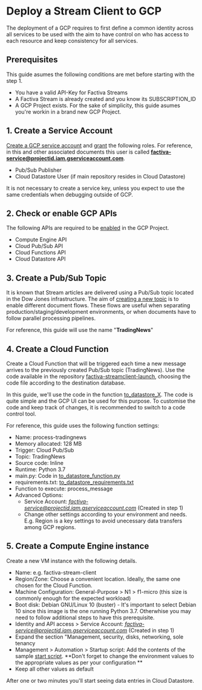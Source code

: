 # Deploy a Stream Client to GCP

The deployment of a GCP requires to first define a common identity across all services to be used with the aim to have control on who has access to each resource and keep consistency for all services.

## Prerequisites

This guide asumes the following conditions are met before starting with the step 1.

* You have a valid API-Key for Factiva Streams
* A Factiva Stream is already created and you know its SUBSCRIPTION_ID
* A GCP Project exists. For the sake of simplicity, this guide asumes you're workin in a brand new GCP Project.

## 1. Create a Service Account

[Create a GCP service account](https://cloud.google.com/iam/docs/creating-managing-service-accounts#creating) and [grant](https://cloud.google.com/iam/docs/granting-roles-to-service-accounts#granting_access_to_a_service_account_for_a_resource) the following roles. For reference, in this and other associated documents this user is called **factiva-service@projectid.iam.gserviceaccount.com**.

* Pub/Sub Publisher
* Cloud Datastore User (if main repository resides in Cloud Datastore)

It is not necessary to create a service key, unless you expect to use the same credentials when debugging outside of GCP.

## 2. Check or enable GCP APIs

The following APIs are required to be [enabled](https://cloud.google.com/endpoints/docs/openapi/enable-api) in the GCP Project.

* Compute Engine API
* Cloud Pub/Sub API
* Cloud Functions API
* Cloud Datastore API

## 3. Create a Pub/Sub Topic

It is known that Stream articles are delivered using a Pub/Sub topic located in the Dow Jones infrastructure. The aim of [creating a new topic](https://cloud.google.com/pubsub/docs/admin#creating_a_topic) is to enable different document flows. These flows are useful when separating production/staging/development environments, or when documents have to follow parallel processing pipelines.

For reference, this guide will use the name "**TradingNews**"

## 4. Create a Cloud Function

Create a Cloud Function that will be triggered each time a new message arrives to the previously created Pub/Sub topic (TradingNews). Use the code available in the repository [factiva-streamclient-launch](https://github.com/dowjones/factiva-streamclient-launch), choosing the code file according to the destination database.

In this guide, we'll use the code in the function [to_datastore_X](https://github.com/dowjones/factiva-streamclient-launch). The code is quite simple and the GCP UI can be used for this purpose. To customise the code and keep track of changes, it is recommended to switch to a code control tool.

For reference, this guide uses the following function settings:

* Name: process-tradingnews
* Memory allocated: 128 MB
* Trigger: Cloud Pub/Sub
* Topic: TradingNews
* Source code: Inline
* Runtime: Python 3.7
* main.py: Code in [to_datastore_function.py](https://raw.githubusercontent.com/dowjones/factiva-streamclient-launch/master/to_datastore_function.py)
* requirements.txt: [to_datastore_requirements.txt](https://raw.githubusercontent.com/dowjones/factiva-streamclient-launch/master/to_datastore_requirements.txt)
* Function to execute: process_message
* Advanced Options:
  * Service Account: *factiva-service@projectid.iam.gserviceaccount.com* (Created in step 1)
  * Change other settings according to your environment and needs. E.g. Region is a key settings to avoid unecessary data transfers among GCP regions.

## 5. Create a Compute Engine instance

Create a new VM instance with the following details.

* Name: e.g. factiva-stream-client
* Region/Zone: Choose a convenient location. Ideally, the same one chosen for the Cloud Function.
* Machine Configuration: General-Purpose > N1 > f1-micro (this size is commonly enough for the expected workload)
* Boot disk: Debian GNU/Linux 10 (buster) - It's important to select Debian 10 since this image is the one running Python 3.7. Otherwhise you may need to follow additional steps to have this prerequisite.
* Identity and API access > Service Account: *factiva-service@projectid.iam.gserviceaccount.com* (Created in step 1)
* Expand the section "Management, security, disks, networking, sole tenancy
* Management > Automation > Startup script: Add the contents of the sample [start script](https://raw.githubusercontent.com/dowjones/factiva-streamclient-launch/master/startup-script.sh). **Don't forget to change the environment values to the appropriate values as per your configuration **
* Keep all other values as default

After one or two minutes you'll start seeing data entries in Cloud Datastore.
